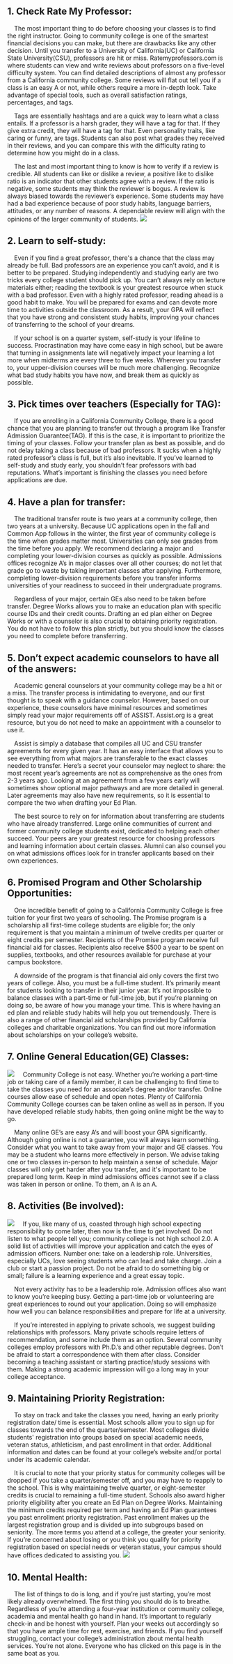 ## 1. Check Rate My Professor:
&nbsp;&nbsp;&nbsp;&nbsp;The most important thing to do before choosing your classes is to find the right instructor. Going to community college is one of the smartest financial decisions you can make, but there are drawbacks like any other decision. Until you transfer to a University of California(UC) or California State University(CSU), professors are hit or miss. Ratemyprofessors.com is where students can view and write reviews about professors on a five-level difficulty system. You can find detailed descriptions of almost any professor from a California community college. Some reviews will flat out tell you if a class is an easy A or not, while others require a more in-depth look. Take advantage of special tools, such as overall satisfaction ratings, percentages, and tags.

&nbsp;&nbsp;&nbsp;&nbsp;Tags are essentially hashtags and are a quick way to learn what a class entails. If a professor is a harsh grader, they will have a tag for that. If they give extra credit, they will have a tag for that. Even personality traits, like caring or funny, are tags. Students can also post what grades they received in their reviews, and you can compare this with the difficulty rating to determine how you might do in a class.

&nbsp;&nbsp;&nbsp;&nbsp;The last and most important thing to know is how to verify if a review is credible. All students can like or dislike a review, a positive like to dislike ratio is an indicator that other students agree with a review. If the ratio is negative, some students may think the reviewer is bogus. A review is always biased towards the reviewer’s experience. Some students may have had a bad experience because of poor study habits, language barriers, attitudes, or any number of reasons. A dependable review will align with the opinions of the larger community of students.
![](https://images2.imgbox.com/b2/30/eWSQ0HFR_o.png)

## 2. Learn to self-study:
&nbsp;&nbsp;&nbsp;&nbsp;Even if you find a great professor, there's a chance that the class may already be full. Bad professors are an experience you can’t avoid, and it is better to be prepared. Studying independently and studying early are two tricks every college student should pick up. You can’t always rely on lecture materials either; reading the textbook is your greatest resource when stuck with a bad professor. Even with a highly rated professor, reading ahead is a good habit to make. You will be prepared for exams and can devote more time to activities outside the classroom. As a result, your GPA will reflect that you have strong and consistent study habits, improving your chances of transferring to the school of your dreams.

&nbsp;&nbsp;&nbsp;&nbsp;If your school is on a quarter system, self-study is your lifeline to success. Procrastination may have come easy in high school, but be aware that turning in assignments late will negatively impact your learning a lot more when midterms are every three to five weeks. Wherever you transfer to, your upper-division courses will be much more challenging. Recognize what bad study habits you have now, and break them as quickly as possible.

## 3. Pick times over teachers (Especially for TAG):
&nbsp;&nbsp;&nbsp;&nbsp;If you are enrolling in a California Community College, there is a good chance that you are planning to transfer out through a program like Transfer Admission Guarantee(TAG). If this is the case, it is important to prioritize the timing of your classes. Follow your transfer plan as best as possible, and do not delay taking a class because of bad professors. It sucks when a highly rated professor’s class is full, but it’s also inevitable. If you’ve learned to self-study and study early, you shouldn’t fear professors with bad reputations. What’s important is finishing the classes you need before applications are due.

## 4. Have a plan for transfer:
&nbsp;&nbsp;&nbsp;&nbsp;The traditional transfer route is two years at a community college, then two years at a university. Because UC applications open in the fall and Common App follows in the winter, the first year of community college is the time when grades matter most. Universities can only see grades from the time before you apply. We recommend declaring a major and completing your lower-division courses as quickly as possible. Admissions offices recognize A’s in major classes over all other courses; do not let that grade go to waste by taking important classes after applying. Furthermore, completing lower-division requirements before you transfer informs universities of your readiness to succeed in their undergraduate programs.

&nbsp;&nbsp;&nbsp;&nbsp;Regardless of your major, certain GEs also need to be taken before transfer. Degree Works allows you to make an education plan with specific course IDs and their credit counts. Drafting an ed plan either on Degree Works or with a counselor is also crucial to obtaining priority registration. You do not have to follow this plan strictly, but you should know the classes you need to complete before transferring.

## 5. Don’t expect academic counselors to have all of the answers:
&nbsp;&nbsp;&nbsp;&nbsp;Academic general counselors at your community college may be a hit or a miss. The transfer process is intimidating to everyone, and our first thought is to speak with a guidance counselor. However, based on our experience, these counselors have minimal resources and sometimes simply read your major requirements off of ASSIST. Assist.org is a great resource, but you do not need to make an appointment with a counselor to use it.

&nbsp;&nbsp;&nbsp;&nbsp;Assist is simply a database that compiles all UC and CSU transfer agreements for every given year. It has an easy interface that allows you to see everything from what majors are transferable to the exact classes needed to transfer. Here’s a secret your counselor may neglect to share: the most recent year’s agreements are not as comprehensive as the ones from 2-3 years ago. Looking at an agreement from a few years early will sometimes show optional major pathways and are more detailed in general. Later agreements may also have new requirements, so it is essential to compare the two when drafting your Ed Plan.

&nbsp;&nbsp;&nbsp;&nbsp;The best source to rely on for information about transferring are students who have already transferred. Large online communities of current and former community college students exist, dedicated to helping each other succeed. Your peers are your greatest resource for choosing professors and learning information about certain classes. Alumni can also counsel you on what admissions offices look for in transfer applicants based on their own experiences.

## 6. Promised Program and Other Scholarship Opportunities:
&nbsp;&nbsp;&nbsp;&nbsp;One incredible benefit of going to a California Community College is free tuition for your first two years of schooling. The Promise program is a scholarship all first-time college students are eligible for; the only requirement is that you maintain a minimum of twelve credits per quarter or eight credits per semester. Recipients of the Promise program receive full financial aid for classes. Recipients also receive $500 a year to be spent on supplies, textbooks, and other resources available for purchase at your campus bookstore.

&nbsp;&nbsp;&nbsp;&nbsp;A downside of the program is that financial aid only covers the first two years of college. Also, you must be a full-time student. It’s primarily meant for students looking to transfer in their junior year. It’s not impossible to balance classes with a part-time or full-time job, but if you’re planning on doing so, be aware of how you manage your time. This is where having an ed plan and reliable study habits will help you out tremendously. There is also a range of other financial aid scholarships provided by California colleges and charitable organizations. You can find out more information about scholarships on your college’s website.

## 7. Online General Education(GE) Classes:
![](https://images2.imgbox.com/d8/0a/eL8Qa3Rh_o.png)
&nbsp;&nbsp;&nbsp;&nbsp;Community College is not easy. Whether you’re working a part-time job or taking care of a family member, it can be challenging to find time to take the classes you need for an associate’s degree and/or transfer. Online courses allow ease of schedule and open notes. Plenty of California Community College courses can be taken online as well as in person. If you have developed reliable study habits, then going online might be the way to go.

&nbsp;&nbsp;&nbsp;&nbsp;Many online GE’s are easy A’s and will boost your GPA significantly. Although going online is not a guarantee, you will always learn something. Consider what you want to take away from your major and GE classes. You may be a student who learns more effectively in person. We advise taking one or two classes in-person to help maintain a sense of schedule. Major classes will only get harder after you transfer, and it's important to be prepared long term. Keep in mind admissions offices cannot see if a class was taken in person or online. To them, an A is an A.

## 8. Activities (Be involved):
![](https://images2.imgbox.com/d4/d6/rMZBkwXu_o.png)
&nbsp;&nbsp;&nbsp;&nbsp;If you, like many of us, coasted through high school expecting responsibility to come later, then now is the time to get involved. Do not listen to what people tell you; community college is not high school 2.0. A solid list of activities will improve your application and catch the eyes of admission officers. Number one: take on a leadership role. Universities, especially UCs, love seeing students who can lead and take charge. Join a club or start a passion project. Do not be afraid to do something big or small; failure is a learning experience and a great essay topic.

&nbsp;&nbsp;&nbsp;&nbsp;Not every activity has to be a leadership role. Admission offices also want to know you’re keeping busy. Getting a part-time job or volunteering are great experiences to round out your application. Doing so will emphasize how well you can balance responsibilities and prepare for life at a university.

&nbsp;&nbsp;&nbsp;&nbsp;If you’re interested in applying to private schools, we suggest building relationships with professors. Many private schools require letters of recommendation, and some include them as an option. Several community colleges employ professors with Ph.D.’s and other reputable degrees. Don’t be afraid to start a correspondence with them after class. Consider becoming a teaching assistant or starting practice/study sessions with them. Making a strong academic impression will go a long way in your college acceptance. 

## 9. Maintaining Priority Registration:
&nbsp;&nbsp;&nbsp;&nbsp;To stay on track and take the classes you need, having an early priority registration date/ time is essential. Most schools allow you to sign up for classes towards the end of the quarter/semester. Most colleges divide students' registration into groups based on special academic needs, veteran status, athleticism, and past enrollment in that order. Additional information and dates can be found at your college’s website and/or portal under its academic calendar.

&nbsp;&nbsp;&nbsp;&nbsp;It is crucial to note that your priority status for community colleges will be dropped if you take a quarter/semester off, and you may have to reapply to the school. This is why maintaining twelve quarter, or eight-semester credits is crucial to remaining a full-time student. Schools also award higher priority eligibility after you create an Ed Plan on Degree Works. Maintaining the minimum credits required per term and having an Ed Plan guarantees you past enrollment priority registration. Past enrollment makes up the largest registration group and is divided up into subgroups based on seniority. The more terms you attend at a college, the greater your seniority. If you’re concerned about losing or you think you qualify for priority registration based on special needs or veteran status, your campus should have offices dedicated to assisting you.
![](https://images2.imgbox.com/3a/99/SopW82Kr_o.png)

## 10. Mental Health:
&nbsp;&nbsp;&nbsp;&nbsp;The list of things to do is long, and if you’re just starting, you’re most likely already overwhelmed. The first thing you should do is to breathe. Regardless of you’re attending a four-year institution or community college, academia and mental health go hand in hand. It’s important to regularly check-in and be honest with yourself. Plan your weeks out accordingly so that you have ample time for rest, exercise, and friends. If you find yourself struggling, contact your college’s administration zbout mental health services. You’re not alone. Everyone who has clicked on this page is in the same boat as you.
